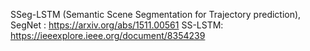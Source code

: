 
SSeg-LSTM (Semantic Scene Segmentation for Trajectory prediction), 
SegNet : https://arxiv.org/abs/1511.00561
SS-LSTM: https://ieeexplore.ieee.org/document/8354239
